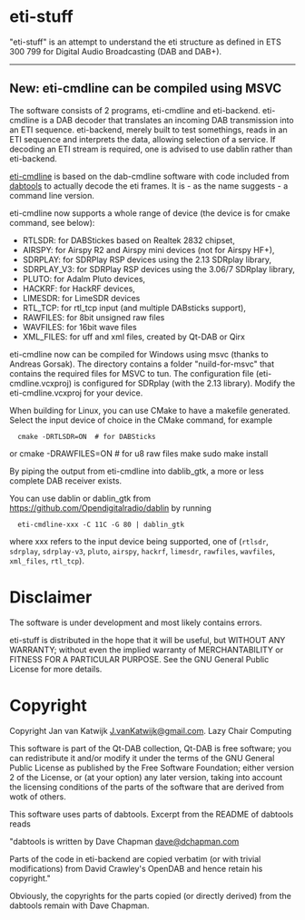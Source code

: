 # eti-stuff

"eti-stuff" is an attempt to understand the eti structure as defined in ETS 300 799 for Digital Audio Broadcasting (DAB and DAB+).

----------------------------------------------------------------------
New: eti-cmdline can be compiled using MSVC
----------------------------------------------------------------------

The software consists of 2 programs, eti-cmdline and eti-backend.
eti-cmdline is a DAB decoder that translates an incoming DAB transmission
into an ETI sequence.
eti-backend, merely built to test somethings, reads in
an ETI sequence and interprets the data, allowing
selection of a service. If decoding an ETI stream is required, 
one is advised to use dablin rather than eti-backend.


[eti-cmdline](#eti-cmdline) is based on the dab-cmdline software  with code
included from [dabtools](https://github.com/Opendigitalradio/dabtools) to actually decode the eti frames.
It is - as the name suggests - a command line version.

eti-cmdline now supports a whole range of device (the device is for cmake command, see below):

 - RTLSDR: for DABStickes based on Realtek 2832 chipset,
 - AIRSPY: for Airspy R2 and Airspy mini devices (not for Airspy HF+),
 - SDRPLAY: for SDRPlay RSP devices using the 2.13 SDRplay library,
 - SDRPLAY_V3: for SDRPlay RSP devices using the 3.06/7 SDRplay library,
 - PLUTO: for Adalm Pluto devices,
 - HACKRF: for HackRF devices,
 - LIMESDR: for LimeSDR devices
 - RTL_TCP: for rtl_tcp input (and multiple DABsticks support),
 - RAWFILES: for 8bit unsigned raw files
 - WAVFILES: for 16bit wave files
 - XML_FILES: for uff and xml files, created by Qt-DAB or Qirx

eti-cmdline now can be compiled for Windows using
msvc (thanks to Andreas Gorsak). The directory contains a folder
"nuild-for-msvc" that contains the required files for MSVC to tun.
The configuration file (eti-cmdline.vcxproj) is configured for SDRplay
(with the 2.13 library).
Modify the eti-cmdline.vcxproj for your device.

When building for Linux, you can use CMake to have a makefile generated.
Select the input device of choice in the CMake command, for example

      cmake -DRTLSDR=ON  # for DABSticks
or    cmake -DRAWFILES=ON # for u8 raw files
      make
      sudo make install
     
By piping the output from eti-cmdline into dablib_gtk, a more or less complete DAB receiver exists.

You can use dablin or dablin_gtk from https://github.com/Opendigitalradio/dablin by running
      
      eti-cmdline-xxx -C 11C -G 80 | dablin_gtk
      
where xxx refers to the input device being supported, one of (`rtlsdr`, `sdrplay`, `sdrplay-v3`, `pluto`, `airspy`, `hackrf`, `limesdr`, `rawfiles`, `wavfiles`, `xml_files`, `rtl_tcp`).
      
# Disclaimer

The software is under development and most likely contains errors.

eti-stuff is distributed in the hope that it will be useful, but WITHOUT ANY WARRANTY; without even the implied warranty of MERCHANTABILITY or FITNESS FOR A PARTICULAR PURPOSE.  See the GNU General Public License for more details.


# Copyright

Copyright Jan van Katwijk <J.vanKatwijk@gmail.com>.
Lazy Chair Computing

This software is part of the Qt-DAB collection, Qt-DAB is free software; you can redistribute it and/or modify it under the terms of the GNU General Public License as published by the Free Software Foundation; either version 2 of the License, or (at your option) any later version, taking into account the licensing conditions of the parts of the software that are derived from wotk of others.

This software uses parts of dabtools. Excerpt from the README of dabtools reads

"dabtools is written by Dave Chapman <dave@dchapman.com>
   
Parts of the code in eti-backend are copied verbatim (or with trivial modifications) from David Crawley's OpenDAB and hence retain his copyright."

Obviously, the copyrights for the parts copied (or directly derived) from the dabtools remain with Dave Chapman.
